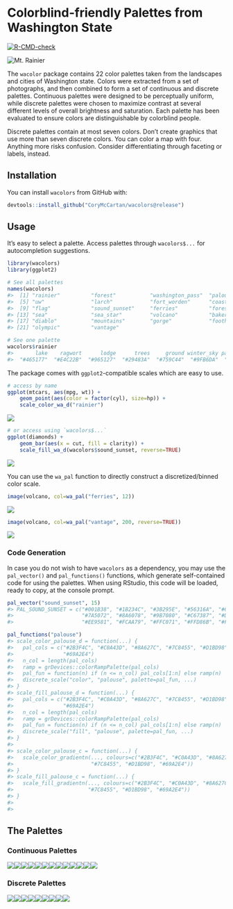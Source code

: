 
<!-- README.md is generated from README.Rmd. Please edit that file -->

# Colorblind-friendly Palettes from Washington State

<!-- badges: start -->

[![R-CMD-check](https://github.com/CoryMcCartan/wacolors/workflows/R-CMD-check/badge.svg)](https://github.com/CoryMcCartan/wacolors/actions)
<!-- badges: end -->

![Mt. Rainier](cover.jpg)

The `wacolor` package contains 22 color palettes taken from the
landscapes and cities of Washington state. Colors were extracted from a
set of photographs, and then combined to form a set of continuous and
discrete palettes. Continuous palettes were designed to be perceptually
uniform, while discrete palettes were chosen to maximize contrast at
several different levels of overall brightness and saturation. Each
palette has been evaluated to ensure colors are distinguishable by
colorblind people.

Discrete palettes contain at most seven colors. Don’t create graphics
that use more than seven discrete colors. You can color a map with four.
Anything more risks confusion. Consider differentiating through faceting
or labels, instead.

## Installation

<!-- You can install the released version of wacolors from [CRAN](https://CRAN.R-project.org) with: -->

You can install `wacolors` from GitHub with:

``` r
devtools::install_github("CoryMcCartan/wacolors@release")
```

## Usage

It’s easy to select a palette. Access palettes through `wacolors$...`
for autocompletion suggestions.

``` r
library(wacolors)
library(ggplot2)

# See all palettes
names(wacolors)
#>  [1] "rainier"          "forest"           "washington_pass"  "palouse"         
#>  [5] "uw"               "larch"            "fort_worden"      "coast"           
#>  [9] "flag"             "sound_sunset"     "ferries"          "forest_fire"     
#> [13] "sea"              "sea_star"         "volcano"          "baker"           
#> [17] "diablo"           "mountains"        "gorge"            "foothills_winter"
#> [21] "olympic"          "vantage"

# See one palette
wacolors$rainier
#>       lake    ragwort      lodge      trees     ground winter_sky paintbrush 
#>  "#465177"  "#E4C22B"  "#965127"  "#29483A"  "#759C44"  "#9FB6DA"  "#DF3383"
```

The package comes with `ggplot2`-compatible scales which are easy to
use.

``` r
# access by name
ggplot(mtcars, aes(mpg, wt)) +
    geom_point(aes(color = factor(cyl), size=hp)) +
    scale_color_wa_d("rainier")
```

![](man/figures/README-ggplot-1.png)<!-- -->

``` r
# or access using `wacolors$...`
ggplot(diamonds) +
    geom_bar(aes(x = cut, fill = clarity)) +
    scale_fill_wa_d(wacolors$sound_sunset, reverse=TRUE)
```

![](man/figures/README-ggplot-2.png)<!-- -->

You can use the `wa_pal` function to directly construct a
discretized/binned color scale.

``` r
image(volcano, col=wa_pal("ferries", 12))
```

![](man/figures/README-heatmap-1.png)<!-- -->

``` r
image(volcano, col=wa_pal("vantage", 200, reverse=TRUE))
```

![](man/figures/README-heatmap-2.png)<!-- -->

### Code Generation

In case you do not wish to have `wacolors` as a dependency, you may use
the `pal_vector()` and `pal_functions()` functions, which generate
self-contained code for using the palettes. When using RStudio, this
code will be loaded, ready to copy, at the console prompt.

``` r
pal_vector("sound_sunset", 15)
#> PAL_SOUND_SUNSET = c("#001B38", "#1B234C", "#3B295E", "#56316A", "#69406C",
#>                      "#7A5072", "#8A6078", "#9B7080", "#C67387", "#DC8386",
#>                      "#EE9581", "#FCAA79", "#FFC071", "#FFD86B", "#FFF075")

pal_functions("palouse")
#> scale_color_palouse_d = function(...) {
#>   pal_cols = c("#2B3F4C", "#C0A43D", "#8A627C", "#7C8455", "#D1BD98",
#>                "#69A2E4")
#>   n_col = length(pal_cols)
#>   ramp = grDevices::colorRampPalette(pal_cols)
#>   pal_fun = function(n) if (n <= n_col) pal_cols[1:n] else ramp(n)
#>   discrete_scale("color", "palouse", palette=pal_fun, ...)
#> }
#> scale_fill_palouse_d = function(...) {
#>   pal_cols = c("#2B3F4C", "#C0A43D", "#8A627C", "#7C8455", "#D1BD98",
#>                "#69A2E4")
#>   n_col = length(pal_cols)
#>   ramp = grDevices::colorRampPalette(pal_cols)
#>   pal_fun = function(n) if (n <= n_col) pal_cols[1:n] else ramp(n)
#>   discrete_scale("fill", "palouse", palette=pal_fun, ...)
#> }
#> 
#> scale_color_palouse_c = function(...) {
#>   scale_color_gradientn(..., colours=c("#2B3F4C", "#C0A43D", "#8A627C",
#>                         "#7C8455", "#D1BD98", "#69A2E4"))
#> }
#> scale_fill_palouse_c = function(...) {
#>   scale_fill_gradientn(..., colours=c("#2B3F4C", "#C0A43D", "#8A627C",
#>                        "#7C8455", "#D1BD98", "#69A2E4"))
#> }
#> 
#> 
```

## The Palettes

### Continuous Palettes

![](man/figures/README-cont-palettes-1.png)<!-- -->![](man/figures/README-cont-palettes-2.png)<!-- -->![](man/figures/README-cont-palettes-3.png)<!-- -->![](man/figures/README-cont-palettes-4.png)<!-- -->![](man/figures/README-cont-palettes-5.png)<!-- -->![](man/figures/README-cont-palettes-6.png)<!-- -->![](man/figures/README-cont-palettes-7.png)<!-- -->![](man/figures/README-cont-palettes-8.png)<!-- -->![](man/figures/README-cont-palettes-9.png)<!-- -->![](man/figures/README-cont-palettes-10.png)<!-- -->![](man/figures/README-cont-palettes-11.png)<!-- -->![](man/figures/README-cont-palettes-12.png)<!-- -->![](man/figures/README-cont-palettes-13.png)<!-- -->

### Discrete Palettes

![](man/figures/README-disc-palettes-1.png)<!-- -->![](man/figures/README-disc-palettes-2.png)<!-- -->![](man/figures/README-disc-palettes-3.png)<!-- -->![](man/figures/README-disc-palettes-4.png)<!-- -->![](man/figures/README-disc-palettes-5.png)<!-- -->![](man/figures/README-disc-palettes-6.png)<!-- -->![](man/figures/README-disc-palettes-7.png)<!-- -->![](man/figures/README-disc-palettes-8.png)<!-- -->![](man/figures/README-disc-palettes-9.png)<!-- -->
